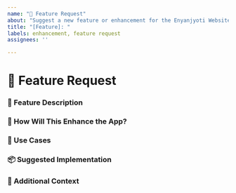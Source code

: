 ```yaml
---
name: "🚀 Feature Request"
about: "Suggest a new feature or enhancement for the Enyanjyoti Website."
title: "[Feature]: "
labels: enhancement, feature request
assignees: ''

---
```


# 🚀 Feature Request

### 📝 Feature Description
<!-- A clear and concise description of the feature you're requesting. -->

### 🔧 How Will This Enhance the App?
<!-- Explain how the requested feature will improve the user experience or functionality. -->

### 🎯 Use Cases
<!-- If applicable, provide use cases that illustrate the need for the feature. -->

### 📦 Suggested Implementation
<!-- If you have suggestions on how to implement this feature, describe them here. -->

### 📸 Additional Context
<!-- Add any other context, screenshots, or details that will help support your request. -->
